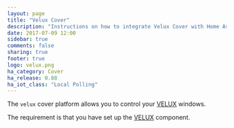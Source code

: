 ```yaml
---
layout: page
title: "Velux Cover"
description: "Instructions on how to integrate Velux Cover with Home Assistant."
date: 2017-07-09 12:00
sidebar: true
comments: false
sharing: true
footer: true
logo: velux.png
ha_category: Cover
ha_release: 0.88
ha_iot_class: "Local Polling"
---
```


The `velux` cover platform allows you to control your [VELUX](http://www.velux.com/) windows.

The requirement is that you have set up the [VELUX](/components/velux/) component.

